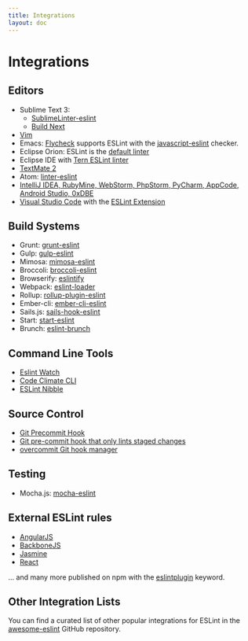 ```yaml
---
title: Integrations
layout: doc
---
```

<!-- Note: No pull requests accepted for this file. See README.md in the root directory for details. -->

# Integrations

## Editors

* Sublime Text 3:
    * [SublimeLinter-eslint](https://github.com/roadhump/SublimeLinter-eslint)
    * [Build Next](https://github.com/albertosantini/sublimetext-buildnext)
* [Vim](https://github.com/scrooloose/syntastic/tree/master/syntax_checkers/javascript)
* Emacs: [Flycheck](http://www.flycheck.org/) supports ESLint with the [javascript-eslint](http://www.flycheck.org/en/latest/languages.html#javascript) checker.
* Eclipse Orion: ESLint is the [default linter](http://dev.eclipse.org/mhonarc/lists/orion-dev/msg02718.html)
* Eclipse IDE with [Tern ESLint linter](https://github.com/angelozerr/tern.java/wiki/Tern-Linter-ESLint)
* [TextMate 2](https://github.com/natesilva/javascript-eslint.tmbundle)
* Atom: [linter-eslint](https://atom.io/packages/linter-eslint)
* [IntelliJ IDEA, RubyMine, WebStorm, PhpStorm, PyCharm, AppCode, Android Studio, 0xDBE](http://plugins.jetbrains.com/plugin/7494)
* [Visual Studio Code](https://code.visualstudio.com) with the [ESLint Extension](https://marketplace.visualstudio.com/items?itemName=dbaeumer.vscode-eslint)

## Build Systems

* Grunt: [grunt-eslint](https://npmjs.org/package/grunt-eslint)
* Gulp: [gulp-eslint](https://npmjs.org/package/gulp-eslint)
* Mimosa: [mimosa-eslint](https://npmjs.org/package/mimosa-eslint)
* Broccoli: [broccoli-eslint](https://www.npmjs.org/package/broccoli-eslint)
* Browserify: [eslintify](https://www.npmjs.com/package/eslintify)
* Webpack: [eslint-loader](https://www.npmjs.org/package/eslint-loader)
* Rollup: [rollup-plugin-eslint](https://www.npmjs.org/package/rollup-plugin-eslint)
* Ember-cli: [ember-cli-eslint](https://www.npmjs.com/package/ember-cli-eslint)
* Sails.js: [sails-hook-eslint](https://www.npmjs.com/package/sails-hook-eslint)
* Start: [start-eslint](https://www.npmjs.com/package/start-eslint)
* Brunch: [eslint-brunch](https://www.npmjs.com/package/eslint-brunch)

## Command Line Tools

* [Eslint Watch](https://www.npmjs.com/package/eslint-watch)
* [Code Climate CLI](https://github.com/codeclimate/codeclimate)
* [ESLint Nibble](https://github.com/IanVS/eslint-nibble)

## Source Control

* [Git Precommit Hook](https://coderwall.com/p/zq8jlq)
* [Git pre-commit hook that only lints staged changes](https://gist.github.com/dahjelle/8ddedf0aebd488208a9a7c829f19b9e8)
* [overcommit Git hook manager](https://github.com/brigade/overcommit)

## Testing

* Mocha.js: [mocha-eslint](https://www.npmjs.com/package/mocha-eslint)

## External ESLint rules

* [AngularJS](https://github.com/Gillespie59/eslint-plugin-angular)
* [BackboneJS](https://github.com/ilyavolodin/eslint-plugin-backbone)
* [Jasmine](https://github.com/tlvince/eslint-plugin-jasmine)
* [React](https://github.com/yannickcr/eslint-plugin-react)

… and many more published on npm with the [eslintplugin](https://www.npmjs.com/browse/keyword/eslintplugin) keyword.

## Other Integration Lists

You can find a curated list of other popular integrations for ESLint in the [awesome-eslint](https://github.com/dustinspecker/awesome-eslint) GitHub repository.
